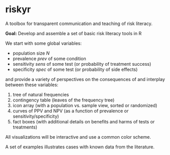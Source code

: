 # riskyr

A toolbox for transparent communication and teaching of risk literacy.

**Goal:** Develop and assemble a set of basic risk literacy tools in R

We start with some global variables:

- population size _N_
- prevalence _prev_ of some condition
- sensitivity _sens_ of some test (or probability of treatment success)
- specificity _spec_ of some test (or probability of side effects)

and provide a variety of perspectives on the consequences of and interplay between these variables:

1. tree of natural frequencies  
2. contingency table (leaves of the frequency tree)  
3. icon array (with a population vs. sample view, sorted or randomized)  
4. curves of PPV and NPV (as a function of prevalence or sensitivity/specificity)
5. fact boxes (with additional details on benefits and harms of tests or treatments)

All visualizations will be interactive and use a common color scheme.

A set of examples illustrates cases with known data from the literature.